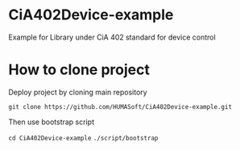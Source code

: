 # CiA402Device-example
Example for Library under CiA 402 standard for device control

# How to clone project
Deploy project by cloning main repository

``
git clone https://github.com/HUMASoft/CiA402Device-example.git
``

Then use bootstrap script

``
cd CiA402Device-example
``
``
./script/bootstrap
``


